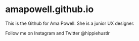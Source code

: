 # amapowell.github.io

This is the Github for Ama Powell. She is a junior UX designer.

Follow me on Instagram and Twitter @hippiehustlr
